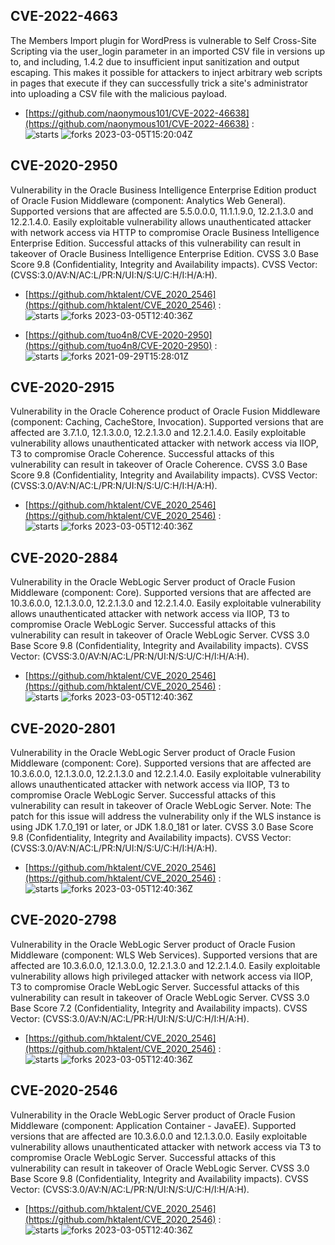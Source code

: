 ## CVE-2022-4663
 The Members Import plugin for WordPress is vulnerable to Self Cross-Site Scripting via the user_login parameter in an imported CSV file in versions up to, and including, 1.4.2 due to insufficient input sanitization and output escaping. This makes it possible for attackers to inject arbitrary web scripts in pages that execute if they can successfully trick a site's administrator into uploading a CSV file with the malicious payload.

- [https://github.com/naonymous101/CVE-2022-46638](https://github.com/naonymous101/CVE-2022-46638) :  
![starts](https://img.shields.io/github/stars/naonymous101/CVE-2022-46638.svg) 
![forks](https://img.shields.io/github/forks/naonymous101/CVE-2022-46638.svg) 
2023-03-05T15:20:04Z

## CVE-2020-2950
 Vulnerability in the Oracle Business Intelligence Enterprise Edition product of Oracle Fusion Middleware (component: Analytics Web General). Supported versions that are affected are 5.5.0.0.0, 11.1.1.9.0, 12.2.1.3.0 and 12.2.1.4.0. Easily exploitable vulnerability allows unauthenticated attacker with network access via HTTP to compromise Oracle Business Intelligence Enterprise Edition. Successful attacks of this vulnerability can result in takeover of Oracle Business Intelligence Enterprise Edition. CVSS 3.0 Base Score 9.8 (Confidentiality, Integrity and Availability impacts). CVSS Vector: (CVSS:3.0/AV:N/AC:L/PR:N/UI:N/S:U/C:H/I:H/A:H).

- [https://github.com/hktalent/CVE_2020_2546](https://github.com/hktalent/CVE_2020_2546) :  
![starts](https://img.shields.io/github/stars/hktalent/CVE_2020_2546.svg) 
![forks](https://img.shields.io/github/forks/hktalent/CVE_2020_2546.svg) 
2023-03-05T12:40:36Z

- [https://github.com/tuo4n8/CVE-2020-2950](https://github.com/tuo4n8/CVE-2020-2950) :  
![starts](https://img.shields.io/github/stars/tuo4n8/CVE-2020-2950.svg) 
![forks](https://img.shields.io/github/forks/tuo4n8/CVE-2020-2950.svg) 
2021-09-29T15:28:01Z

## CVE-2020-2915
 Vulnerability in the Oracle Coherence product of Oracle Fusion Middleware (component: Caching, CacheStore, Invocation). Supported versions that are affected are 3.7.1.0, 12.1.3.0.0, 12.2.1.3.0 and 12.2.1.4.0. Easily exploitable vulnerability allows unauthenticated attacker with network access via IIOP, T3 to compromise Oracle Coherence. Successful attacks of this vulnerability can result in takeover of Oracle Coherence. CVSS 3.0 Base Score 9.8 (Confidentiality, Integrity and Availability impacts). CVSS Vector: (CVSS:3.0/AV:N/AC:L/PR:N/UI:N/S:U/C:H/I:H/A:H).

- [https://github.com/hktalent/CVE_2020_2546](https://github.com/hktalent/CVE_2020_2546) :  
![starts](https://img.shields.io/github/stars/hktalent/CVE_2020_2546.svg) 
![forks](https://img.shields.io/github/forks/hktalent/CVE_2020_2546.svg) 
2023-03-05T12:40:36Z

## CVE-2020-2884
 Vulnerability in the Oracle WebLogic Server product of Oracle Fusion Middleware (component: Core). Supported versions that are affected are 10.3.6.0.0, 12.1.3.0.0, 12.2.1.3.0 and 12.2.1.4.0. Easily exploitable vulnerability allows unauthenticated attacker with network access via IIOP, T3 to compromise Oracle WebLogic Server. Successful attacks of this vulnerability can result in takeover of Oracle WebLogic Server. CVSS 3.0 Base Score 9.8 (Confidentiality, Integrity and Availability impacts). CVSS Vector: (CVSS:3.0/AV:N/AC:L/PR:N/UI:N/S:U/C:H/I:H/A:H).

- [https://github.com/hktalent/CVE_2020_2546](https://github.com/hktalent/CVE_2020_2546) :  
![starts](https://img.shields.io/github/stars/hktalent/CVE_2020_2546.svg) 
![forks](https://img.shields.io/github/forks/hktalent/CVE_2020_2546.svg) 
2023-03-05T12:40:36Z

## CVE-2020-2801
 Vulnerability in the Oracle WebLogic Server product of Oracle Fusion Middleware (component: Core). Supported versions that are affected are 10.3.6.0.0, 12.1.3.0.0, 12.2.1.3.0 and 12.2.1.4.0. Easily exploitable vulnerability allows unauthenticated attacker with network access via IIOP, T3 to compromise Oracle WebLogic Server. Successful attacks of this vulnerability can result in takeover of Oracle WebLogic Server. Note: The patch for this issue will address the vulnerability only if the WLS instance is using JDK 1.7.0_191 or later, or JDK 1.8.0_181 or later. CVSS 3.0 Base Score 9.8 (Confidentiality, Integrity and Availability impacts). CVSS Vector: (CVSS:3.0/AV:N/AC:L/PR:N/UI:N/S:U/C:H/I:H/A:H).

- [https://github.com/hktalent/CVE_2020_2546](https://github.com/hktalent/CVE_2020_2546) :  
![starts](https://img.shields.io/github/stars/hktalent/CVE_2020_2546.svg) 
![forks](https://img.shields.io/github/forks/hktalent/CVE_2020_2546.svg) 
2023-03-05T12:40:36Z

## CVE-2020-2798
 Vulnerability in the Oracle WebLogic Server product of Oracle Fusion Middleware (component: WLS Web Services). Supported versions that are affected are 10.3.6.0.0, 12.1.3.0.0, 12.2.1.3.0 and 12.2.1.4.0. Easily exploitable vulnerability allows high privileged attacker with network access via IIOP, T3 to compromise Oracle WebLogic Server. Successful attacks of this vulnerability can result in takeover of Oracle WebLogic Server. CVSS 3.0 Base Score 7.2 (Confidentiality, Integrity and Availability impacts). CVSS Vector: (CVSS:3.0/AV:N/AC:L/PR:H/UI:N/S:U/C:H/I:H/A:H).

- [https://github.com/hktalent/CVE_2020_2546](https://github.com/hktalent/CVE_2020_2546) :  
![starts](https://img.shields.io/github/stars/hktalent/CVE_2020_2546.svg) 
![forks](https://img.shields.io/github/forks/hktalent/CVE_2020_2546.svg) 
2023-03-05T12:40:36Z

## CVE-2020-2546
 Vulnerability in the Oracle WebLogic Server product of Oracle Fusion Middleware (component: Application Container - JavaEE). Supported versions that are affected are 10.3.6.0.0 and 12.1.3.0.0. Easily exploitable vulnerability allows unauthenticated attacker with network access via T3 to compromise Oracle WebLogic Server. Successful attacks of this vulnerability can result in takeover of Oracle WebLogic Server. CVSS 3.0 Base Score 9.8 (Confidentiality, Integrity and Availability impacts). CVSS Vector: (CVSS:3.0/AV:N/AC:L/PR:N/UI:N/S:U/C:H/I:H/A:H).

- [https://github.com/hktalent/CVE_2020_2546](https://github.com/hktalent/CVE_2020_2546) :  
![starts](https://img.shields.io/github/stars/hktalent/CVE_2020_2546.svg) 
![forks](https://img.shields.io/github/forks/hktalent/CVE_2020_2546.svg) 
2023-03-05T12:40:36Z

